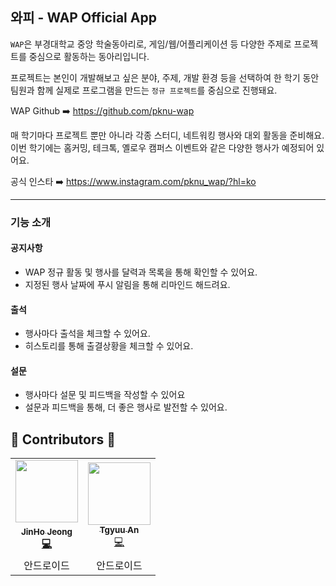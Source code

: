 ## 와피 - WAP Official App

`WAP`은 부경대학교 중앙 학술동아리로, 게임/웹/어플리케이션 등 다양한 주제로 프로젝트를 중심으로 활동하는 동아리입니다.

프로젝트는 본인이 개발해보고 싶은 분야, 주제, 개발 환경 등을 선택하여 한 학기 동안 팀원과 함께 실제로 프로그램을 만드는 `정규 프로젝트`를 중심으로 진행돼요.

WAP Github ➡️ https://github.com/pknu-wap

매 학기마다 프로젝트 뿐만 아니라 각종 스터디, 네트워킹 행사와 대외 활동을 준비해요. 이번 학기에는 홈커밍, 테크톡, 옐로우 캠퍼스 이벤트와 같은 다양한 행사가 예정되어 있어요.

공식 인스타 ➡️ https://www.instagram.com/pknu_wap/?hl=ko

---

### 기능 소개

#### 공지사항

- WAP 정규 활동 및 행사를 달력과 목록을 통해 확인할 수 있어요.
- 지정된 행사 날짜에 푸시 알림을 통해 리마인드 해드려요.

#### 출석

- 행사마다 출석을 체크할 수 있어요.
- 히스토리를 통해 출결상황을 체크할 수 있어요.

#### 설문

- 행사마다 설문 및 피드백을 작성할 수 있어요
- 설문과 피드백을 통해, 더 좋은 행사로 발전할 수 있어요.

## 🍎 Contributors 🍌

<table>
  <tr>
    <td align="center"><a href="http://github.com/jeongjaino"><img src="https://avatars.githubusercontent.com/u/77484719?v=4" width="100px;" alt=""/><br /><sub><b>JinHo Jeong</sub></a><br /><a href="https://github.com/pknu-wap/WAPP/commits/main?author=jeongjaino" title="Code">💻</a></td>
    <td align="center"><a href="https://github.com/tgyuuAn"><img src="https://avatars.githubusercontent.com/u/116813010?v=4" width="100px;" alt=""/><br /><sub><b>Tgyuu An</b></sub></a><br /><a href="https://github.com/pknu-wap/WAPP/commits/main?author=tgyuuAn" title="Code">💻</a></td>
  </tr>
    <tr>
    <td align="center">안드로이드</td>
    <td align="center">안드로이드</td>
  </tr>
</table>
